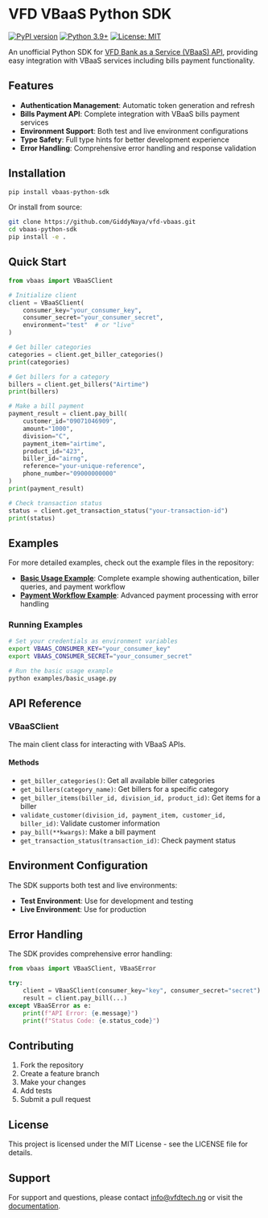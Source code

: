 # VFD VBaaS Python SDK

[![PyPI version](https://badge.fury.io/py/vbaas-python-sdk.svg)](https://badge.fury.io/py/vbaas-python-sdk)
[![Python 3.9+](https://img.shields.io/badge/python-3.9+-blue.svg)](https://www.python.org/downloads/)
[![License: MIT](https://img.shields.io/badge/License-MIT-yellow.svg)](https://opensource.org/licenses/MIT)

An unofficial Python SDK for [VFD Bank as a Service (VBaaS) API](https://vbaas-docs.vfdtech.ng), providing easy integration with VBaaS services including bills payment functionality.

## Features

- **Authentication Management**: Automatic token generation and refresh
- **Bills Payment API**: Complete integration with VBaaS bills payment services
- **Environment Support**: Both test and live environment configurations
- **Type Safety**: Full type hints for better development experience
- **Error Handling**: Comprehensive error handling and response validation

## Installation

```bash
pip install vbaas-python-sdk
```

Or install from source:

```bash
git clone https://github.com/GiddyNaya/vfd-vbaas.git
cd vbaas-python-sdk
pip install -e .
```

## Quick Start

```python
from vbaas import VBaaSClient

# Initialize client
client = VBaaSClient(
    consumer_key="your_consumer_key",
    consumer_secret="your_consumer_secret",
    environment="test"  # or "live"
)

# Get biller categories
categories = client.get_biller_categories()
print(categories)

# Get billers for a category
billers = client.get_billers("Airtime")
print(billers)

# Make a bill payment
payment_result = client.pay_bill(
    customer_id="09071046909",
    amount="1000",
    division="C",
    payment_item="airtime",
    product_id="423",
    biller_id="airng",
    reference="your-unique-reference",
    phone_number="09000000000"
)
print(payment_result)

# Check transaction status
status = client.get_transaction_status("your-transaction-id")
print(status)
```

## Examples

For more detailed examples, check out the example files in the repository:

- **[Basic Usage Example](examples/basic_usage.py)**: Complete example showing authentication, biller queries, and payment workflow
- **[Payment Workflow Example](examples/payment_workflow.py)**: Advanced payment processing with error handling

### Running Examples

```bash
# Set your credentials as environment variables
export VBAAS_CONSUMER_KEY="your_consumer_key"
export VBAAS_CONSUMER_SECRET="your_consumer_secret"

# Run the basic usage example
python examples/basic_usage.py
```

## API Reference

### VBaaSClient

The main client class for interacting with VBaaS APIs.

#### Methods

- `get_biller_categories()`: Get all available biller categories
- `get_billers(category_name)`: Get billers for a specific category
- `get_biller_items(biller_id, division_id, product_id)`: Get items for a biller
- `validate_customer(division_id, payment_item, customer_id, biller_id)`: Validate customer information
- `pay_bill(**kwargs)`: Make a bill payment
- `get_transaction_status(transaction_id)`: Check payment status

## Environment Configuration

The SDK supports both test and live environments:

- **Test Environment**: Use for development and testing
- **Live Environment**: Use for production

## Error Handling

The SDK provides comprehensive error handling:

```python
from vbaas import VBaaSClient, VBaaSError

try:
    client = VBaaSClient(consumer_key="key", consumer_secret="secret")
    result = client.pay_bill(...)
except VBaaSError as e:
    print(f"API Error: {e.message}")
    print(f"Status Code: {e.status_code}")
```

## Contributing

1. Fork the repository
2. Create a feature branch
3. Make your changes
4. Add tests
5. Submit a pull request

## License

This project is licensed under the MIT License - see the LICENSE file for details.

## Support

For support and questions, please contact [info@vfdtech.ng](mailto:info@vfdtech.ng) or visit the [documentation](https://vbaas-docs.vfdtech.ng).


<!-- Security scan triggered at 2025-09-01 23:08:44 -->

<!-- Security scan triggered at 2025-09-07 01:46:52 -->

<!-- Security scan triggered at 2025-09-09 05:22:42 -->

<!-- Security scan triggered at 2025-09-28 15:25:42 -->

<!-- Security scan triggered at 2025-10-08 09:03:59 -->